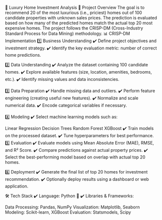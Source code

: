 🏡 Luxury Home Investment Analysis
📌 Project Overview
The goal is to recommend 20 of the most luxurious (i.e., priciest) homes out of 100 candidate properties with unknown sales prices.
The prediction is evaluated based on how many of the predicted homes match the actual top 20 most expensive homes.
The project follows the CRISP-DM (Cross-Industry Standard Process for Data Mining) methodology.
📊 CRISP-DM Implementation
1️⃣ Business Understanding
✔️ Define project objectives and investment strategy.
✔️ Identify the key evaluation metric: number of correct home predictions.

2️⃣ Data Understanding
✔️ Analyze the dataset containing 100 candidate homes.
✔️ Explore available features (size, location, amenities, bedrooms, etc.).
✔️ Identify missing values and data inconsistencies.

3️⃣ Data Preparation
✔️ Handle missing data and outliers.
✔️ Perform feature engineering (creating useful new features).
✔️ Normalize and scale numerical data.
✔️ Encode categorical variables if necessary.

4️⃣ Modeling
✔️ Select machine learning models such as:

Linear Regression
Decision Trees
Random Forest
XGBoost
✔️ Train models on the processed dataset.
✔️ Tune hyperparameters for best performance.
5️⃣ Evaluation
✔️ Evaluate models using Mean Absolute Error (MAE), RMSE, and R² Score.
✔️ Compare predictions against actual property prices.
✔️ Select the best-performing model based on overlap with actual top 20 homes.

6️⃣ Deployment
✔️ Generate the final list of top 20 homes for investment recommendation.
✔️ Optionally deploy results using a dashboard or web application.

🛠 Tech Stack
✔️ Language: Python 🐍
✔️ Libraries & Frameworks:

Data Processing: Pandas, NumPy
Visualization: Matplotlib, Seaborn
Modeling: Scikit-learn, XGBoost
Evaluation: Statsmodels, Scipy
